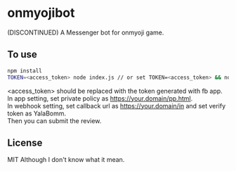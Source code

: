 # onmyojibot
(DISCONTINUED)
A Messenger bot for onmyoji game.
## To use
```bash
npm install
TOKEN=<access_token> node index.js // or set TOKEN=<access_token> && node index.js
```
<access_token> should be replaced with the token generated with fb app.  
In app setting, set private policy as https://your.domain/pp.html.  
In webhook setting, set callback url as https://your.domain/in and set verify token as YalaBomm.  
Then you can submit the review.  
## License
MIT
Although I don't know what it mean.
